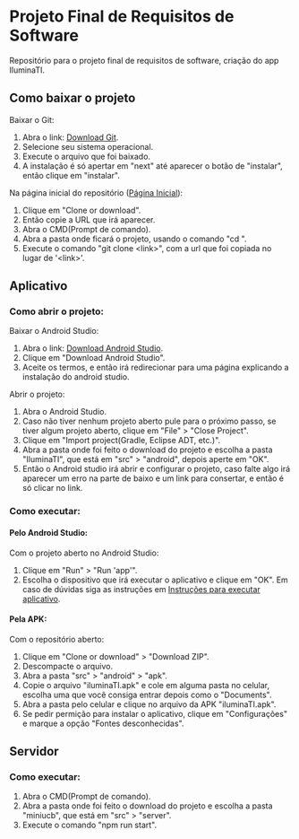 # Projeto Final de Requisitos de Software
Repositório para o projeto final de requisitos de software, criação do app  IluminaTI.

## Como baixar o projeto

Baixar o Git:
1. Abra o link: [Download Git](https://git-scm.com/downloads).
2. Selecione seu sistema operacional.
3. Execute o arquivo que foi baixado.
4. A instalação é só apertar em "next" até aparecer o botão de "instalar", então clique em "instalar".

Na página inicial do repositório ([Página Inicial](https://github.com/ygorcf/projFinalRequisitos)):
1. Clique em \"Clone or download\".
2. Então copie a URL que irá aparecer.
3. Abra o CMD(Prompt de comando).
4. Abra a pasta onde ficará o projeto, usando o comando "cd <nome da pasta>".
5. Execute o comando "git clone \<link\>", com a url que foi copiada no lugar de '\<link\>'.

## Aplicativo

### Como abrir o projeto:

Baixar o Android Studio:
1. Abra o link: [Download Android Studio](https://developer.android.com/studio/index.html?hl=pt-br).
2. Clique em "Download Android Studio".
3. Aceite os termos, e então irá redirecionar para uma página explicando a instalação do android studio.

Abrir o projeto:
1. Abra o Android Studio.
2. Caso não tiver nenhum projeto aberto pule para o próximo passo, se tiver algum projeto aberto, clique em "File" > "Close Project".
3. Clique em "Import project(Gradle, Eclipse ADT, etc.)".
4. Abra a pasta onde foi feito o download do projeto e escolha a pasta "IluminaTI", que está em "src" > "android", depois aperte em "OK".
5. Então o Android studio irá abrir e configurar o projeto, caso falte algo irá aparecer um erro na parte de baixo e um link para consertar, e então é só clicar no link.

### Como executar:

#### Pelo Android Studio:

Com o projeto aberto no Android Studio:
1. Clique em "Run" > "Run 'app'".
2. Escolha o dispositivo que irá executar o aplicativo e clique em "OK". Em caso de dúvidas siga as instruções em [Instruções para executar aplicativo](https://developer.android.com/studio/run/device.html).

#### Pela APK:

Com o repositório aberto:
1. Clique em "Clone or download" > "Download ZIP".
2. Descompacte o arquivo.
3. Abra a pasta "src" > "android" > "apk".
4. Copie o arquivo "iluminaTI.apk" e cole em alguma pasta no celular, escolha uma que você consiga entrar depois como o "Documents".
5. Abra a pasta pelo celular e clique no arquivo da APK "iluminaTI.apk".
6. Se pedir permição para instalar o aplicativo, clique em "Configurações" e marque a opção "Fontes desconhecidas".

## Servidor

### Como executar:

1. Abra o CMD(Prompt de comando).
2. Abra a pasta onde foi feito o download do projeto e escolha a pasta "miniucb", que está em "src" > "server".
3. Execute o comando "npm run start".
